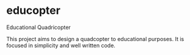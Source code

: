 # educopter
Educational Quadricopter

This project aims to design a quadcopter to educational purposes.
It is focused in simplicity and well written code.
